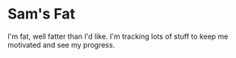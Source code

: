 # Sam's Fat

I'm fat, well fatter than I'd like. I'm tracking lots of stuff to keep me motivated and see my progress.
